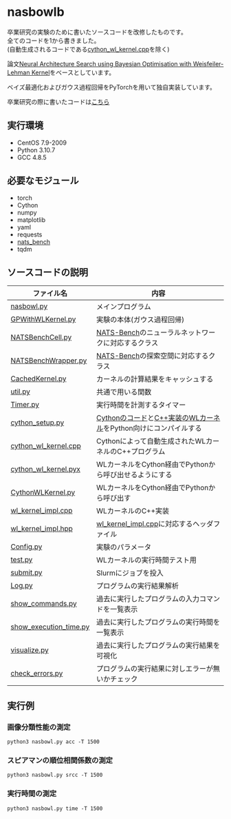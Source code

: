 # nasbowlb
卒業研究の実験のために書いたソースコードを改修したものです。<br>
全てのコードを1から書きました。<br>
(自動生成されるコードである[cython_wl_kernel.cpp](cython_wl_kernel.cpp)を除く)

論文[Neural Architecture Search using Bayesian Optimisation with Weisfeiler-Lehman Kernel](https://arxiv.org/abs/2006.07556v1)をベースとしています。

ベイズ最適化およびガウス過程回帰をPyTorchを用いて独自実装しています。

卒業研究の際に書いたコードは[こちら](https://github.com/feather16/UndergraduateResearch)

## 実行環境
- CentOS 7.9-2009
- Python 3.10.7
- GCC 4.8.5

## 必要なモジュール
- torch
- Cython
- numpy 
- matplotlib
- yaml
- requests
- [nats_bench](https://github.com/D-X-Y/NATS-Bench)
- tqdm

## ソースコードの説明
|ファイル名|内容|
|-|-|
|[nasbowl.py](nasbowl.py)|メインプログラム|
|[GPWithWLKernel.py](GPWithWLKernel.py)|実験の本体(ガウス過程回帰)|
|[NATSBenchCell.py](NATSBenchCell.py)|[NATS-Bench](https://github.com/D-X-Y/NATS-Bench)のニューラルネットワークに対応するクラス|
|[NATSBenchWrapper.py](NATSBenchWrapper.py)|[NATS-Bench](https://github.com/D-X-Y/NATS-Bench)の探索空間に対応するクラス|
|[CachedKernel.py](CachedKernel.py)|カーネルの計算結果をキャッシュする|
|[util.py](util.py)|共通で用いる関数|
|[Timer.py](Timer.py)|実行時間を計測するタイマー|
|[cython_setup.py](cython_setup.py)|[Cythonのコード](cython_wl_kernel.pyx)と[C++実装のWLカーネル](wl_kernel_impl.cpp)をPython向けにコンパイルする|
|[cython_wl_kernel.cpp](cython_wl_kernel.cpp)|Cythonによって自動生成されたWLカーネルのC++プログラム|
|[cython_wl_kernel.pyx](cython_wl_kernel.pyx)|WLカーネルをCython経由でPythonから呼び出せるようにする|
|[CythonWLKernel.py](CythonWLKernel.py)|WLカーネルをCython経由でPythonから呼び出す|
|[wl_kernel_impl.cpp](wl_kernel_impl.cpp)|WLカーネルのC++実装|
|[wl_kernel_impl.hpp](wl_kernel_impl.hpp)|[wl_kernel_impl.cpp](wl_kernel_impl.cpp)に対応するヘッダファイル|
|[Config.py](Config.py)|実験のパラメータ|
|[test.py](test.py)|WLカーネルの実行時間テスト用|
|[submit.py](submit.py)|Slurmにジョブを投入|
|[Log.py](Log.py)|プログラムの実行結果解析|
|[show_commands.py](show_commands.py)|過去に実行したプログラムの入力コマンドを一覧表示|
|[show_execution_time.py](show_execution_time.py)|過去に実行したプログラムの実行時間を一覧表示|
|[visualize.py](visualize.py)|過去に実行したプログラムの実行結果を可視化|
|[check_errors.py](check_errors.py)|プログラムの実行結果に対しエラーが無いかチェック|

## 実行例

### 画像分類性能の測定
`python3 nasbowl.py acc -T 1500`

### スピアマンの順位相関係数の測定
`python3 nasbowl.py srcc -T 1500`

### 実行時間の測定
`python3 nasbowl.py time -T 1500`
